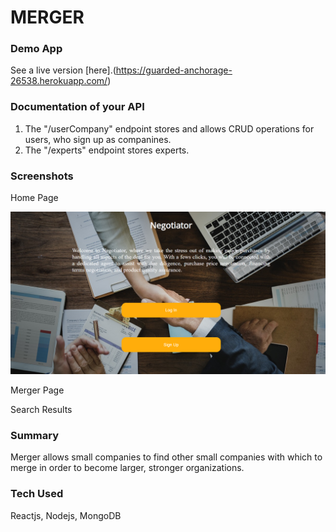 # MERGER

### Demo App

See a live version [here].(https://guarded-anchorage-26538.herokuapp.com/)

### Documentation of your API

1. The "/userCompany" endpoint stores and allows CRUD operations for users, who sign up as companines.
2. The "/experts" endpoint stores experts.

### Screenshots

Home Page

![ NSS1.png ](https://github.com/jao05/Negotiator/blob/cleanup-and-final-touches/NSS1.png)

Merger Page

Search Results

### Summary

Merger allows small companies to find other small companies with which to merge in order to become larger, stronger organizations.

### Tech Used

Reactjs, Nodejs, MongoDB